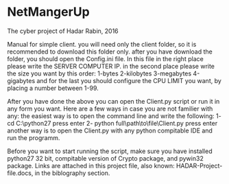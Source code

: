 # NetMangerUp
The cyber project of Hadar Rabin, 2016

Manual for simple client.
you will need only the client folder, so it is recommended to download this folder only.
after you have download the folder, you should open the Config.ini file.
In this file in the right place please write the SERVER COMPUTER IP.
in the second place please write the size you want by this order:
1-bytes
2-kilobytes
3-megabytes
4-gigabytes
and for the last you should configure the CPU LIMIT you want, by placing a number between 1-99.

After you have done the above you can open the Client.py script or run it in any form you want.
Here are a few ways in case you are not familier with any:
the easiest way is to open the command line and write the following:
1- cd C:\python27 press enter
2- python full\path\to\file\Client.py press enter
another way is to open the Client.py with any python compitable IDE and run the programm.

Before you want to start running the script, make sure you have installed python27 32 bit, compitable version of Crypto package, and pywin32 package.
Links are attached in this project file, also known: HADAR-Project-file.docs, in the biblography section.
